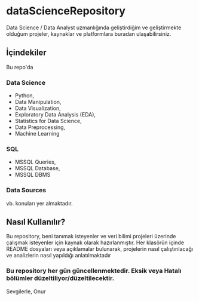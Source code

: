 # dataScienceRepository
Data Science / Data Analyst uzmanlığında geliştirdiğim ve geliştirmekte olduğum projeler, kaynaklar ve platformlara buradan ulaşabilirsiniz.    

## İçindekiler

Bu repo'da 

 ### Data Science
 * Python,
 * Data Manipulation,
 * Data Visualization,
 * Exploratory Data Analysis (EDA),
 * Statistics for Data Science,
 * Data Preprocessing,
 * Machine Learning

### SQL
* MSSQL Queries,
* MSSQL Database,
* MSSQL DBMS

### Data Sources
vb. konuları yer almaktadır.

## Nasıl Kullanılır?
Bu repository, beni tanımak isteyenler ve veri bilimi projeleri üzerinde çalışmak isteyenler için kaynak olarak hazırlanmıştır.
Her klasörün içinde README dosyaları veya açıklamalar bulunarak, projelerin nasıl çalıştırılacağı ve analizlerin nasıl yapıldığı anlatılmaktadır

### Bu repository her gün güncellenmektedir. Eksik veya Hatalı bölümler düzeltiliyor/düzeltilecektir.

Sevgilerle,
Onur
